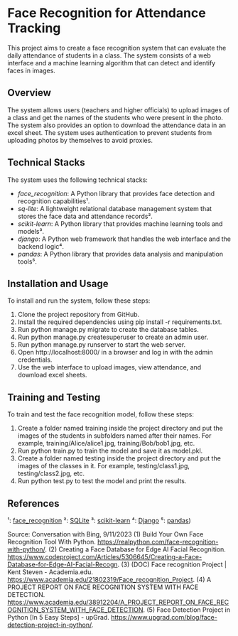 # Face Recognition for Attendance Tracking

This project aims to create a face recognition system that can evaluate the daily attendance of students in a class. The system consists of a web interface and a machine learning algorithm that can detect and identify faces in images.

## Overview

The system allows users (teachers and higher officials) to upload images of a class and get the names of the students who were present in the photo. The system also provides an option to download the attendance data in an excel sheet. The system uses authentication to prevent students from uploading photos by themselves to avoid proxies.

## Technical Stacks

The system uses the following technical stacks:

- *face_recognition*: A Python library that provides face detection and recognition capabilities¹.
- *sq-lite*: A lightweight relational database management system that stores the face data and attendance records².
- *scikit-learn*: A Python library that provides machine learning tools and models³.
- *django*: A Python web framework that handles the web interface and the backend logic⁴.
- *pandas*: A Python library that provides data analysis and manipulation tools⁵.

## Installation and Usage

To install and run the system, follow these steps:

1. Clone the project repository from GitHub.
2. Install the required dependencies using pip install -r requirements.txt.
3. Run python manage.py migrate to create the database tables.
4. Run python manage.py createsuperuser to create an admin user.
5. Run python manage.py runserver to start the web server.
6. Open http://localhost:8000/ in a browser and log in with the admin credentials.
7. Use the web interface to upload images, view attendance, and download excel sheets.

## Training and Testing

To train and test the face recognition model, follow these steps:

1. Create a folder named training inside the project directory and put the images of the students in subfolders named after their names. For example, training/Alice/alice1.jpg, training/Bob/bob1.jpg, etc.
2. Run python train.py to train the model and save it as model.pkl.
3. Create a folder named testing inside the project directory and put the images of the classes in it. For example, testing/class1.jpg, testing/class2.jpg, etc.
4. Run python test.py to test the model and print the results.

## References

¹: [face_recognition](https://github.com/ageitgey/face_recognition)
²: [SQLite](https://www.sqlite.org/index.html)
³: [scikit-learn](https://scikit-learn.org/stable/)
⁴: [Django](https://www.djangoproject.com/)
⁵: [pandas](https://pandas.pydata.org/))

Source: Conversation with Bing, 9/11/2023
(1) Build Your Own Face Recognition Tool With Python. https://realpython.com/face-recognition-with-python/.
(2) Creating a Face Database for Edge AI Facial Recognition. https://www.codeproject.com/Articles/5306645/Creating-a-Face-Database-for-Edge-AI-Facial-Recogn.
(3) (DOC) Face recognition Project | Kent Steven - Academia.edu. https://www.academia.edu/21802319/Face_recognition_Project.
(4) A PROJECT REPORT ON FACE RECOGNITION SYSTEM WITH FACE DETECTION. https://www.academia.edu/38912204/A_PROJECT_REPORT_ON_FACE_RECOGNITION_SYSTEM_WITH_FACE_DETECTION.
(5) Face Detection Project in Python [In 5 Easy Steps] - upGrad. https://www.upgrad.com/blog/face-detection-project-in-python/.
